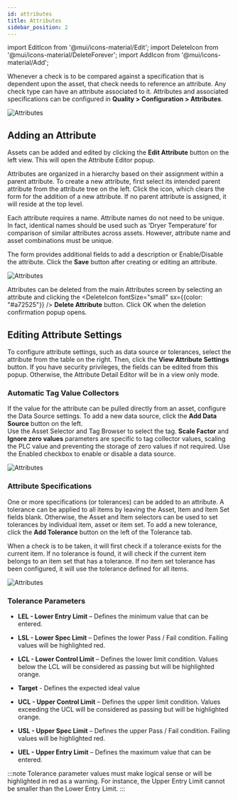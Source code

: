 ```yaml
---
id: attributes
title: Attributes
sidebar_position: 2
---
```

import EditIcon from '@mui/icons-material/Edit';
import DeleteIcon from '@mui/icons-material/DeleteForever';
import AddIcon from '@mui/icons-material/Add';

Whenever a check is to be compared against a specification that is dependent upon the asset, that check needs to reference an attribute. Any check type can have an attribute associated to it. Attributes and associated specifications can be configured in **Quality > Configuration > Attributes**.

![Attributes](/img/ProcessAttributeOverview.png)

## Adding an Attribute
Assets can be added and edited by clicking the <EditIcon fontSize="small" /> **Edit Attribute** button on the left view. This will open the Attribute Editor popup.

Attributes are organized in a hierarchy based on their assignment within a parent attribute. To create a new attribute, first select its intended parent attribute from the attribute tree on the left. Click the <AddIcon fontSize="small" /> icon, which clears the form for the addition of a new attribute. If no parent attribute is assigned, it will reside at the top level.

Each attribute requires a name. Attribute names do not need to be unique. In fact, identical names should be used such as ‘Dryer Temperature’ for comparison of similar attributes across assets. However, attribute name and asset combinations must be unique.

The form provides additional fields to add a description or Enable/Disable the attribute. Click the **Save** button after creating or editing an attribute.

![Attributes](/img/ProcessAttributeEditCreate.png)

Attributes can be deleted from the main Attributes screen by selecting an attribute and clicking the <DeleteIcon fontSize="small" sx={{color: "#a72525"}} /> **Delete Attribute** button. Click OK when the deletion confirmation popup opens.

## Editing Attribute Settings
To configure attribute settings, such as data source or tolerances, select the attribute from the table on the right. Then, click the <EditIcon fontSize="small" /> **View Attribute Settings** button. If you have security privileges, the fields can be edited from this popup. Otherwise, the Attribute Detail Editor will be in a view only mode.

### Automatic Tag Value Collectors
If the value for the attribute can be pulled directly from an asset, configure the Data Source settings. To add a new data source, click the <AddIcon fontSize="small" />**Add Data Source** button on the left.  
Use the Asset Selector and Tag Browser to select the tag. **Scale Factor** and **Ignore zero values** parameters are specific to tag collector values, scaling the PLC value and preventing the storage of zero values if not required. Use the Enabled checkbox to enable or disable a data source. 

![Attributes](/img/ProcessAttributeDataSourceEditor.png)

### Attribute Specifications

One or more specifications (or tolerances) can be added to an attribute. A tolerance can be applied to all items by leaving the Asset, Item and Item Set fields blank. Otherwise, the Asset and Item selectors can be used to set tolerances by individual item, asset or item set. To add a new tolerance, click the <AddIcon fontSize="small" />**Add Tolerance** button on the left of the Tolerance tab.

When a check is to be taken, it will first check if a tolerance exists for the current item. If no tolerance is found, it will check if the current item belongs to an item set that has a tolerance. If no item set tolerance has been configured, it will use the tolerance defined for all items.

![Attributes](/img/ProcessAttributeToleranceEditor.png)


### Tolerance Parameters

- **LEL - Lower Entry Limit** – Defines the minimum value that can be entered.

- **LSL - Lower Spec Limit** – Defines the lower Pass / Fail condition. Failing values will be highlighted red.

- **LCL - Lower Control Limit** – Defines the lower limit condition. Values below the LCL will be considered as passing but will be highlighted orange.

- **Target** - Defines the expected ideal value

- **UCL - Upper Control Limit** – Defines the upper limit condition. Values exceeding the UCL will be considered as passing but will be highlighted orange.

- **USL - Upper Spec Limit** – Defines the upper Pass / Fail condition. Failing values will be highlighted red.

- **UEL - Upper Entry Limit** – Defines the maximum value that can be entered.

:::note 
Tolerance parameter values must make logical sense or will be highlighted in red as a warning. For instance, the Upper Entry Limit cannot be smaller than the Lower Entry Limit.
:::


